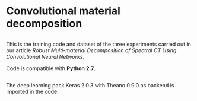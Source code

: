 # Convolutional material decomposition

##

This is the training code and dataset of the three experiments carried out in our article *Robust Multi-material Decomposition of Spectral CT Using Convolutional Neural Networks*.

Code is compatible with **Python 2.7**.

##

The deep learning pack Keras 2.0.3 with Theano 0.9.0 as backend is imported in the code.


